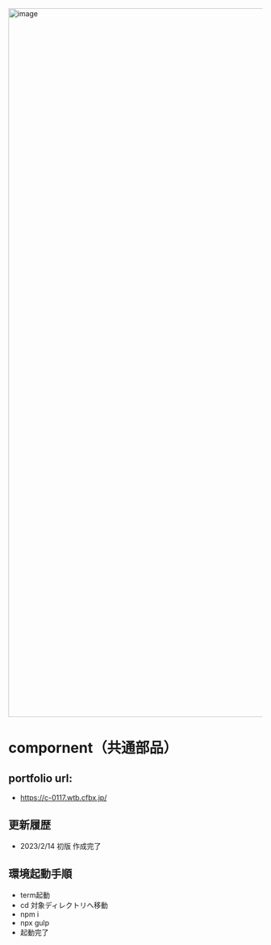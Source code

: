 <img width="1404" alt="image" src="https://user-images.githubusercontent.com/99580997/218870250-40e82410-92aa-46eb-83c8-5d0ea6b56d48.png">

# compornent（共通部品）

## portfolio url:

- https://c-0117.wtb.cfbx.jp/

## 更新履歴

- 2023/2/14 初版 作成完了

## 環境起動手順
- term起動
- cd 対象ディレクトリへ移動
- npm i
- npx gulp
- 起動完了
